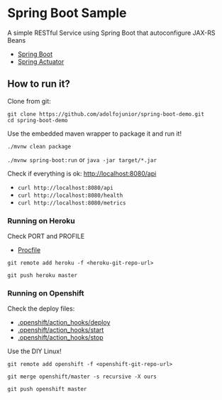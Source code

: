 # Spring Boot Sample

A simple RESTful Service using Spring Boot that autoconfigure JAX-RS Beans

- [Spring Boot](http://projects.spring.io/spring-boot/)
- [Spring Actuator](http://docs.spring.io/spring-boot/docs/current/reference/htmlsingle/#production-ready)

## How to run it?

Clone from git:
```
git clone https://github.com/adolfojunior/spring-boot-demo.git
cd spring-boot-demo
```

Use the embedded maven wrapper to package it and run it!

  `./mvnw clean package`

  `./mvnw spring-boot:run` or `java -jar target/*.jar`

Check if everything is ok: <http://localhost:8080/api>

  - `curl http://localhost:8080/api`
  - `curl http://localhost:8080/health`
  - `curl http://localhost:8080/metrics`

### Running on Heroku

Check PORT and PROFILE
  - [Procfile](Procfile)

  `git remote add heroku -f <heroku-git-repo-url>`

  `git push heroku master`

### Running on Openshift

Check the deploy files:
  - [.openshift/action_hooks/deploy](.openshift/action_hooks/deploy)
  - [.openshift/action_hooks/start](.openshift/action_hooks/start)
  - [.openshift/action_hooks/stop](.openshift/action_hooks/stop)

  Use the DIY Linux!

  `git remote add openshift -f <openshift-git-repo-url>`

  `git merge openshift/master -s recursive -X ours`

  `git push openshift master`
